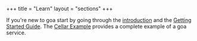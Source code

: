 +++
title = "Learn"
layout = "sections"
+++

If you're new to goa start by going through the
<a href="intro">introduction</a> and the
<a href="guide">Getting Started Guide</a>. The
<a href="cellar">Cellar Example</a> provides
a complete example of a goa service.
